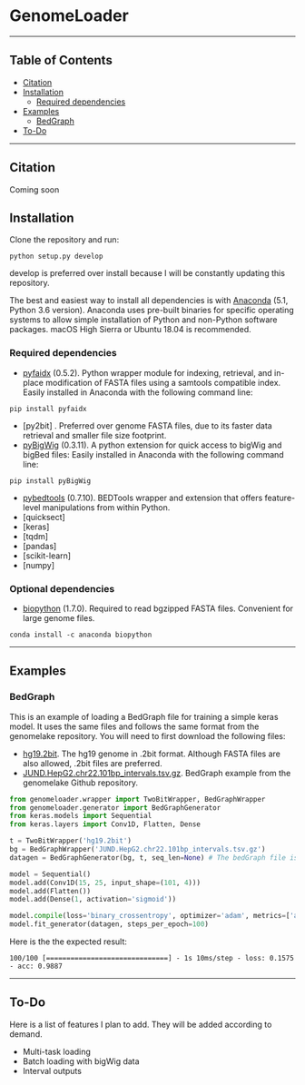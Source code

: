 # GenomeLoader

---

## Table of Contents
* [Citation](#citation)
* [Installation](#installation)
    * [Required dependencies](#required-dependencies)
* [Examples](#examples)
    * [BedGraph](#bedgraph)
* [To-Do](#to-do)

---

## Citation

Coming soon

## Installation
Clone the repository and run:
```
python setup.py develop
```

develop is preferred over install because I will be constantly updating this repository.

The best and easiest way to install all dependencies is with [Anaconda](https://www.anaconda.com/) (5.1, Python 3.6 
version). Anaconda uses pre-built binaries for specific operating systems to allow simple installation of Python and 
non-Python software packages. macOS High Sierra or Ubuntu 18.04 is recommended.

### Required dependencies
* [pyfaidx](https://github.com/mdshw5/pyfaidx) (0.5.2). Python wrapper module for indexing, retrieval, and in-place 
modification of FASTA files using a samtools compatible index. Easily installed in Anaconda with the following command 
line:
```
pip install pyfaidx
```
* [py2bit] . Preferred over genome FASTA files, due to its faster data retrieval and smaller file size footprint.
* [pyBigWig](https://github.com/deeptools/pyBigWig) (0.3.11). A python extension for quick access to bigWig and bigBed 
files: Easily installed in Anaconda with the following command line:
```
pip install pyBigWig
```
* [pybedtools](https://daler.github.io/pybedtools/) (0.7.10). BEDTools wrapper and extension that offers feature-level 
manipulations from within Python.
* [quicksect]
* [keras]
* [tqdm]
* [pandas]
* [scikit-learn]
* [numpy]

### Optional dependencies
* [biopython](http://biopython.org/) (1.7.0). Required to read bgzipped FASTA files. Convenient for large genome files.
```
conda install -c anaconda biopython
```
---
## Examples

### BedGraph
This is an example of loading a BedGraph file for training a simple keras model. It uses the same files and follows the 
same format from the genomelake repository. You will need to first download the following files:
* [hg19.2bit](http://hgdownload.soe.ucsc.edu/goldenPath/hg19/bigZips/hg19.2bit). The hg19 genome in .2bit format. Although 
FASTA files are also allowed, .2bit files are preferred.
* [JUND.HepG2.chr22.101bp_intervals.tsv.gz](https://github.com/kundajelab/genomelake/raw/master/examples/JUND.HepG2.chr22.101bp_intervals.tsv.gz).
BedGraph example from the genomelake Github repository. 
```python
from genomeloader.wrapper import TwoBitWrapper, BedGraphWrapper
from genomeloader.generator import BedGraphGenerator
from keras.models import Sequential
from keras.layers import Conv1D, Flatten, Dense

t = TwoBitWrapper('hg19.2bit')
bg = BedGraphWrapper('JUND.HepG2.chr22.101bp_intervals.tsv.gz')
datagen = BedGraphGenerator(bg, t, seq_len=None) # The bedGraph file is already pre-sized to contain 101 bp intervals

model = Sequential()
model.add(Conv1D(15, 25, input_shape=(101, 4)))
model.add(Flatten())
model.add(Dense(1, activation='sigmoid'))

model.compile(loss='binary_crossentropy', optimizer='adam', metrics=['accuracy'])
model.fit_generator(datagen, steps_per_epoch=100)

```

Here is the the expected result:
```
100/100 [==============================] - 1s 10ms/step - loss: 0.1575 - acc: 0.9887
```

---

## To-Do
Here is a list of features I plan to add. They will be added according to demand.
* Multi-task loading
* Batch loading with bigWig data
* Interval outputs